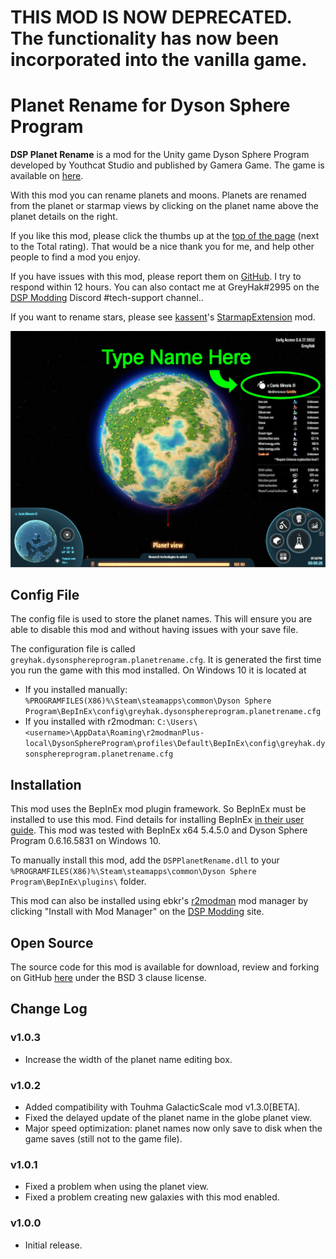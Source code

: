 # THIS MOD IS NOW DEPRECATED.  The functionality has now been incorporated into the vanilla game.

# Planet Rename for Dyson Sphere Program

**DSP Planet Rename** is a mod for the Unity game Dyson Sphere Program developed by Youthcat Studio and published by Gamera Game.  The game is available on [here](https://store.steampowered.com/app/1366540/Dyson_Sphere_Program/).

With this mod you can rename planets and moons.  Planets are renamed from the planet or starmap views by clicking on the planet name above the planet details on the right.

If you like this mod, please click the thumbs up at the [top of the page](https://dsp.thunderstore.io/package/GreyHak/DSP_Planet_Rename/) (next to the Total rating).  That would be a nice thank you for me, and help other people to find a mod you enjoy.

If you have issues with this mod, please report them on [GitHub](https://github.com/GreyHak/dsp-planet-rename/issues).  I try to respond within 12 hours.    You can also contact me at GreyHak#2995 on the [DSP Modding](https://discord.gg/XxhyTNte) Discord #tech-support channel..

If you want to rename stars, please see [kassent](https://dsp.thunderstore.io/package/kassent/)'s [StarmapExtension](https://dsp.thunderstore.io/package/kassent/StarmapExtension/) mod.

![Screeshot showing where to type planet name](https://raw.githubusercontent.com/GreyHak/dsp-planet-rename/master/Screenshot.jpg)

## Config File
The config file is used to store the planet names.  This will ensure you are able to disable this mod and without having issues with your save file.

The configuration file is called `greyhak.dysonsphereprogram.planetrename.cfg`.  It is generated the first time you run the game with this mod installed.  On Windows 10 it is located at
 - If you installed manually:  `%PROGRAMFILES(X86)%\Steam\steamapps\common\Dyson Sphere Program\BepInEx\config\greyhak.dysonsphereprogram.planetrename.cfg`
 - If you installed with r2modman:  `C:\Users\<username>\AppData\Roaming\r2modmanPlus-local\DysonSphereProgram\profiles\Default\BepInEx\config\greyhak.dysonsphereprogram.planetrename.cfg`

## Installation
This mod uses the BepInEx mod plugin framework.  So BepInEx must be installed to use this mod.  Find details for installing BepInEx [in their user guide](https://bepinex.github.io/bepinex_docs/master/articles/user_guide/installation/index.html#installing-bepinex-1).  This mod was tested with BepInEx x64 5.4.5.0 and Dyson Sphere Program 0.6.16.5831 on Windows 10.

To manually install this mod, add the `DSPPlanetRename.dll` to your `%PROGRAMFILES(X86)%\Steam\steamapps\common\Dyson Sphere Program\BepInEx\plugins\` folder.

This mod can also be installed using ebkr's [r2modman](https://dsp.thunderstore.io/package/ebkr/r2modman/) mod manager by clicking "Install with Mod Manager" on the [DSP Modding](https://dsp.thunderstore.io/package/GreyHak/DSP_Planet_Rename/) site.

## Open Source
The source code for this mod is available for download, review and forking on GitHub [here](https://github.com/GreyHak/dsp-planet-rename) under the BSD 3 clause license.

## Change Log
### v1.0.3
 - Increase the width of the planet name editing box.
### v1.0.2
 - Added compatibility with Touhma GalacticScale mod v1.3.0[BETA].
 - Fixed the delayed update of the planet name in the globe planet view.
 - Major speed optimization: planet names now only save to disk when the game saves (still not to the game file).
### v1.0.1
 - Fixed a problem when using the planet view.
 - Fixed a problem creating new galaxies with this mod enabled.
### v1.0.0
 - Initial release.
